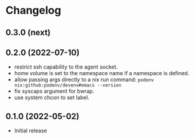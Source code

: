 # Changelog

## 0.3.0 (next)

## 0.2.0 (2022-07-10)

- restrict ssh capability to the agent socket.
- home volume is set to the namespace name if a namespace is defined.
- allow passing args directly to a nix run command: `podenv nix:github:podenv/devenv#emacs --version`
- fix syscaps argument for bwrap.
- use system chcon to set label.

## 0.1.0 (2022-05-02)

- Initial release
